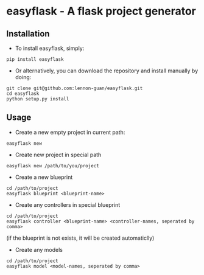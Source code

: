 # easyflask - A flask project generator

## Installation
* To install easyflask, simply:
```
pip install easyflask
```
* Or alternatively, you can download the repository and install manually by doing:
```
git clone git@github.com:lennon-guan/easyflask.git
cd easyflask
python setup.py install
```
## Usage
* Create a new empty project in current path:
```
easyflask new
```
* Create new project in special path
```
easyflask new /path/to/you/project
```
* Create a new blueprint
```
cd /path/to/project
easyflask blueprint <blueprint-name>
```
* Create any controllers in special blueprint
```
cd /path/to/project
easyflask controller <blueprint-name> <controller-names, seperated by comma>
```
(if the blueprint is not exists, it will be created automaticlly)
* Create any models
```
cd /path/to/project
easyflask model <model-names, seperated by comma>
```
